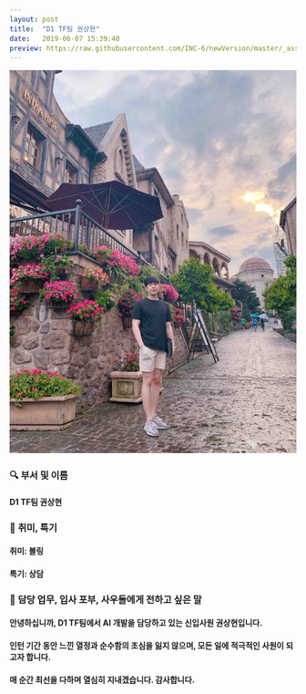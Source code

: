 ```yaml
---
layout: post
title:  "D1 TF팀 권상현"
date:   2019-06-07 15:39:40
preview: https://raw.githubusercontent.com/INC-6/newVersion/master/_asset/%EB%8F%99%EA%B8%B0%EC%82%AC%EC%A7%84/191907.jpg
---
```


![Picture 1](https://raw.githubusercontent.com/INC-6/INC-6.github.io/master/_asset/%EC%85%80%EC%B9%B4/%EA%B6%8C%EC%83%81%ED%98%84.jpg)

### 🔍 **부서 및 이름**
    
#### D1 TF팀 권상현

### 🔔 **취미, 특기**

#### 취미: 볼링
   
#### 특기: 상담

### 🔔 **담당 업무, 입사 포부, 사우들에게 전하고 싶은 말**

#### 안녕하십니까, D1 TF팀에서 AI 개발을 담당하고 있는 신입사원 권상현입니다.

#### 인턴 기간 동안 느낀 열정과 순수함의 초심을 잃지 않으며, 모든 일에 적극적인 사원이 되고자 합니다.

#### 매 순간 최선을 다하며 열심히 지내겠습니다. 감사합니다.
